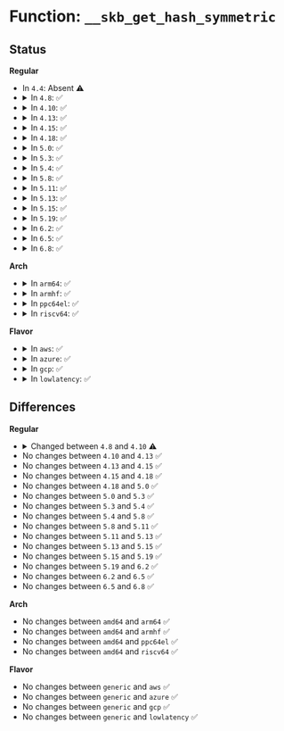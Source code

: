 # Function: <code>__skb_get_hash_symmetric</code>

## Status
<b>Regular</b>
<ul>
<li>
In <code>4.4</code>: Absent ⚠️
</li>
<li>
<details>
<summary>In <code>4.8</code>: ✅</summary>

```c
u32 __skb_get_hash_symmetric(struct sk_buff *skb);
```

**Collision:** Unique Global

**Inline:** No

**Transformation:** False

**Instances:**

```
In net/core/flow_dissector.c (ffffffff8177a330)
Location: net/core/flow_dissector.c:656
Inline: False
Direct callers:
  - net/packet/af_packet.c:packet_rcv_fanout
```
**Symbols:**

```
ffffffff8177a330-ffffffff8177a5f7: __skb_get_hash_symmetric (STB_GLOBAL)
```
</details>
</li>
<li>
<details>
<summary>In <code>4.10</code>: ✅</summary>

```c
u32 __skb_get_hash_symmetric(const struct sk_buff *skb);
```

**Collision:** Unique Global

**Inline:** No

**Transformation:** False

**Instances:**

```
In net/core/flow_dissector.c (ffffffff817a78e0)
Location: net/core/flow_dissector.c:761
Inline: False
Direct callers:
  - net/packet/af_packet.c:packet_rcv_fanout
```
**Symbols:**

```
ffffffff817a78e0-ffffffff817a7bc4: __skb_get_hash_symmetric (STB_GLOBAL)
```
</details>
</li>
<li>
<details>
<summary>In <code>4.13</code>: ✅</summary>

```c
u32 __skb_get_hash_symmetric(const struct sk_buff *skb);
```

**Collision:** Unique Global

**Inline:** No

**Transformation:** False

**Instances:**

```
In net/core/flow_dissector.c (ffffffff817c5f10)
Location: net/core/flow_dissector.c:956
Inline: False
Direct callers:
  - drivers/net/tun.c:tun_get_user
  - drivers/net/tun.c:tun_net_xmit
  - drivers/net/tun.c:tun_select_queue
  - net/packet/af_packet.c:packet_rcv_fanout
```
**Symbols:**

```
ffffffff817c5f10-ffffffff817c61e5: __skb_get_hash_symmetric (STB_GLOBAL)
```
</details>
</li>
<li>
<details>
<summary>In <code>4.15</code>: ✅</summary>

```c
u32 __skb_get_hash_symmetric(const struct sk_buff *skb);
```

**Collision:** Unique Global

**Inline:** No

**Transformation:** False

**Instances:**

```
In net/core/flow_dissector.c (ffffffff8183fb10)
Location: net/core/flow_dissector.c:1155
Inline: False
Direct callers:
  - drivers/net/tun.c:tun_get_user
  - drivers/net/tun.c:tun_net_xmit
  - drivers/net/tun.c:tun_select_queue
  - net/packet/af_packet.c:packet_rcv_fanout
```
**Symbols:**

```
ffffffff8183fb10-ffffffff8183fde8: __skb_get_hash_symmetric (STB_GLOBAL)
```
</details>
</li>
<li>
<details>
<summary>In <code>4.18</code>: ✅</summary>

```c
u32 __skb_get_hash_symmetric(const struct sk_buff *skb);
```

**Collision:** Unique Global

**Inline:** No

**Transformation:** False

**Instances:**

```
In net/core/flow_dissector.c (ffffffff81889d90)
Location: net/core/flow_dissector.c:1210
Inline: False
Direct callers:
  - drivers/net/tun.c:tun_get_user
  - drivers/net/tun.c:tun_net_xmit
  - net/packet/af_packet.c:packet_rcv_fanout
```
**Symbols:**

```
ffffffff81889d90-ffffffff8188a049: __skb_get_hash_symmetric (STB_GLOBAL)
```
</details>
</li>
<li>
<details>
<summary>In <code>5.0</code>: ✅</summary>

```c
u32 __skb_get_hash_symmetric(const struct sk_buff *skb);
```

**Collision:** Unique Global

**Inline:** No

**Transformation:** False

**Instances:**

```
In net/core/flow_dissector.c (ffffffff818aacd0)
Location: net/core/flow_dissector.c:1386
Inline: False
Direct callers:
  - drivers/net/tun.c:tun_sendmsg
  - drivers/net/tun.c:tun_get_user
  - drivers/net/tun.c:tun_net_xmit
  - net/packet/af_packet.c:packet_rcv_fanout
```
**Symbols:**

```
ffffffff818aacd0-ffffffff818aaf77: __skb_get_hash_symmetric (STB_GLOBAL)
```
</details>
</li>
<li>
<details>
<summary>In <code>5.3</code>: ✅</summary>

```c
u32 __skb_get_hash_symmetric(const struct sk_buff *skb);
```

**Collision:** Unique Global

**Inline:** No

**Transformation:** False

**Instances:**

```
In net/core/flow_dissector.c (ffffffff818f6670)
Location: net/core/flow_dissector.c:1499
Inline: False
Direct callers:
  - drivers/net/tun.c:tun_sendmsg
  - drivers/net/tun.c:tun_get_user
  - drivers/net/tun.c:tun_net_xmit
  - drivers/net/tun.c:tun_select_queue
  - net/packet/af_packet.c:packet_rcv_fanout
```
**Symbols:**

```
ffffffff818f6670-ffffffff818f68f5: __skb_get_hash_symmetric (STB_GLOBAL)
```
</details>
</li>
<li>
<details>
<summary>In <code>5.4</code>: ✅</summary>

```c
u32 __skb_get_hash_symmetric(const struct sk_buff *skb);
```

**Collision:** Unique Global

**Inline:** No

**Transformation:** False

**Instances:**

```
In net/core/flow_dissector.c (ffffffff81928670)
Location: net/core/flow_dissector.c:1536
Inline: False
Direct callers:
  - drivers/net/tun.c:tun_sendmsg
  - drivers/net/tun.c:tun_get_user
  - drivers/net/tun.c:tun_net_xmit
  - drivers/net/tun.c:tun_select_queue
  - net/packet/af_packet.c:packet_rcv_fanout
```
**Symbols:**

```
ffffffff81928670-ffffffff81928820: __skb_get_hash_symmetric (STB_GLOBAL)
```
</details>
</li>
<li>
<details>
<summary>In <code>5.8</code>: ✅</summary>

```c
u32 __skb_get_hash_symmetric(const struct sk_buff *skb);
```

**Collision:** Unique Global

**Inline:** No

**Transformation:** False

**Instances:**

```
In net/core/flow_dissector.c (ffffffff819fc8a0)
Location: net/core/flow_dissector.c:1555
Inline: False
Direct callers:
  - drivers/net/tun.c:tun_get_user
  - drivers/net/tun.c:tun_net_xmit
  - drivers/net/tun.c:tun_select_queue
  - net/packet/af_packet.c:packet_rcv_fanout
```
**Symbols:**

```
ffffffff819fc8a0-ffffffff819fc967: __skb_get_hash_symmetric (STB_GLOBAL)
```
</details>
</li>
<li>
<details>
<summary>In <code>5.11</code>: ✅</summary>

```c
u32 __skb_get_hash_symmetric(const struct sk_buff *skb);
```

**Collision:** Unique Global

**Inline:** No

**Transformation:** False

**Instances:**

```
In net/core/flow_dissector.c (ffffffff819fc4e0)
Location: net/core/flow_dissector.c:1578
Inline: False
Direct callers:
  - drivers/net/tun.c:tun_get_user
  - drivers/net/tun.c:tun_net_xmit
  - drivers/net/tun.c:tun_select_queue
  - net/packet/af_packet.c:packet_rcv_fanout
```
**Symbols:**

```
ffffffff819fc4e0-ffffffff819fc5a7: __skb_get_hash_symmetric (STB_GLOBAL)
```
</details>
</li>
<li>
<details>
<summary>In <code>5.13</code>: ✅</summary>

```c
u32 __skb_get_hash_symmetric(const struct sk_buff *skb);
```

**Collision:** Unique Global

**Inline:** No

**Transformation:** False

**Instances:**

```
In net/core/flow_dissector.c (ffffffff819e2d60)
Location: net/core/flow_dissector.c:1604
Inline: False
Direct callers:
  - drivers/net/tun.c:tun_get_user
  - drivers/net/tun.c:tun_net_xmit
  - drivers/net/tun.c:tun_select_queue
  - net/packet/af_packet.c:packet_rcv_fanout
```
**Symbols:**

```
ffffffff819e2d60-ffffffff819e2e29: __skb_get_hash_symmetric (STB_GLOBAL)
```
</details>
</li>
<li>
<details>
<summary>In <code>5.15</code>: ✅</summary>

```c
u32 __skb_get_hash_symmetric(const struct sk_buff *skb);
```

**Collision:** Unique Global

**Inline:** No

**Transformation:** False

**Instances:**

```
In net/core/flow_dissector.c (ffffffff81a931c0)
Location: net/core/flow_dissector.c:1609
Inline: False
Direct callers:
  - drivers/net/tun.c:tun_get_user
  - drivers/net/tun.c:tun_net_xmit
  - drivers/net/tun.c:tun_select_queue
  - net/packet/af_packet.c:packet_rcv_fanout
```
**Symbols:**

```
ffffffff81a931c0-ffffffff81a933a7: __skb_get_hash_symmetric (STB_GLOBAL)
```
</details>
</li>
<li>
<details>
<summary>In <code>5.19</code>: ✅</summary>

```c
u32 __skb_get_hash_symmetric(const struct sk_buff *skb);
```

**Collision:** Unique Global

**Inline:** No

**Transformation:** False

**Instances:**

```
In net/core/flow_dissector.c (ffffffff81c09340)
Location: net/core/flow_dissector.c:1663
Inline: False
Direct callers:
  - drivers/net/tun.c:tun_xdp_one
  - drivers/net/tun.c:tun_get_user
  - drivers/net/tun.c:tun_net_xmit
  - drivers/net/tun.c:tun_select_queue
  - net/packet/af_packet.c:packet_rcv_fanout
```
**Symbols:**

```
ffffffff81c09340-ffffffff81c0956a: __skb_get_hash_symmetric (STB_GLOBAL)
```
</details>
</li>
<li>
<details>
<summary>In <code>6.2</code>: ✅</summary>

```c
u32 __skb_get_hash_symmetric(const struct sk_buff *skb);
```

**Collision:** Unique Global

**Inline:** No

**Transformation:** False

**Instances:**

```
In net/core/flow_dissector.c (ffffffff81db90d0)
Location: net/core/flow_dissector.c:1735
Inline: False
Direct callers:
  - drivers/net/tun.c:tun_xdp_one
  - drivers/net/tun.c:tun_get_user
  - drivers/net/tun.c:tun_net_xmit
  - drivers/net/tun.c:tun_select_queue
  - net/packet/af_packet.c:packet_rcv_fanout
```
**Symbols:**

```
ffffffff81db90d0-ffffffff81db92dd: __skb_get_hash_symmetric (STB_GLOBAL)
```
</details>
</li>
<li>
<details>
<summary>In <code>6.5</code>: ✅</summary>

```c
u32 __skb_get_hash_symmetric(const struct sk_buff *skb);
```

**Collision:** Unique Global

**Inline:** No

**Transformation:** False

**Instances:**

```
In net/core/flow_dissector.c (ffffffff81e296e0)
Location: net/core/flow_dissector.c:1775
Inline: False
Direct callers:
  - drivers/net/tun.c:tun_xdp_one
  - drivers/net/tun.c:tun_get_user
  - drivers/net/tun.c:tun_net_xmit
  - drivers/net/tun.c:tun_select_queue
  - net/packet/af_packet.c:packet_rcv_fanout
```
**Symbols:**

```
ffffffff81e296e0-ffffffff81e29924: __skb_get_hash_symmetric (STB_GLOBAL)
```
</details>
</li>
<li>
<details>
<summary>In <code>6.8</code>: ✅</summary>

```c
u32 __skb_get_hash_symmetric(const struct sk_buff *skb);
```

**Collision:** Unique Global

**Inline:** No

**Transformation:** False

**Instances:**

```
In net/core/flow_dissector.c (ffffffff81ee7750)
Location: net/core/flow_dissector.c:1826
Inline: False
Direct callers:
  - drivers/net/tun.c:tun_xdp_one
  - drivers/net/tun.c:tun_get_user
  - drivers/net/tun.c:tun_net_xmit
  - drivers/net/tun.c:tun_select_queue
  - net/packet/af_packet.c:packet_rcv_fanout
```
**Symbols:**

```
ffffffff81ee7750-ffffffff81ee7994: __skb_get_hash_symmetric (STB_GLOBAL)
```
</details>
</li>
</ul>
<b>Arch</b>
<ul>
<li>
<details>
<summary>In <code>arm64</code>: ✅</summary>

```c
u32 __skb_get_hash_symmetric(const struct sk_buff *skb);
```

**Collision:** Unique Global

**Inline:** No

**Transformation:** False

**Instances:**

```
In net/core/flow_dissector.c (ffff800010bc48c0)
Location: net/core/flow_dissector.c:1536
Inline: False
Direct callers:
  - drivers/net/tun.c:tun_sendmsg
  - drivers/net/tun.c:tun_get_user
  - drivers/net/tun.c:tun_net_xmit
  - drivers/net/tun.c:tun_select_queue
  - net/packet/af_packet.c:packet_rcv_fanout
```
**Symbols:**

```
ffff800010bc48c0-ffff800010bc4ab4: __skb_get_hash_symmetric (STB_GLOBAL)
```
</details>
</li>
<li>
<details>
<summary>In <code>armhf</code>: ✅</summary>

```c
u32 __skb_get_hash_symmetric(const struct sk_buff *skb);
```

**Collision:** Unique Global

**Inline:** No

**Transformation:** False

**Instances:**

```
In net/core/flow_dissector.c (c0cdfef8)
Location: net/core/flow_dissector.c:1536
Inline: False
Direct callers:
  - drivers/net/tun.c:tun_xdp_one
  - drivers/net/tun.c:tun_get_user
  - drivers/net/tun.c:tun_net_xmit
  - drivers/net/tun.c:tun_select_queue
  - net/packet/af_packet.c:packet_rcv_fanout
```
**Symbols:**

```
c0cdfef8-c0ce00e0: __skb_get_hash_symmetric (STB_GLOBAL)
```
</details>
</li>
<li>
<details>
<summary>In <code>ppc64el</code>: ✅</summary>

```c
u32 __skb_get_hash_symmetric(const struct sk_buff *skb);
```

**Collision:** Unique Global

**Inline:** No

**Transformation:** False

**Instances:**

```
In net/core/flow_dissector.c (c000000000c9eed0)
Location: net/core/flow_dissector.c:1536
Inline: False
Direct callers:
  - drivers/net/tun.c:tun_sendmsg
  - drivers/net/tun.c:tun_get_user
  - drivers/net/tun.c:tun_net_xmit
  - drivers/net/tun.c:tun_select_queue
  - net/packet/af_packet.c:packet_rcv_fanout
```
**Symbols:**

```
c000000000c9eed0-c000000000c9f1ac: __skb_get_hash_symmetric (STB_GLOBAL)
```
</details>
</li>
<li>
<details>
<summary>In <code>riscv64</code>: ✅</summary>

```c
u32 __skb_get_hash_symmetric(const struct sk_buff *skb);
```

**Collision:** Unique Global

**Inline:** No

**Transformation:** False

**Instances:**

```
In net/core/flow_dissector.c (ffffffe000751442)
Location: net/core/flow_dissector.c:1536
Inline: False
Direct callers:
  - drivers/net/tun.c:tun_sendmsg
  - drivers/net/tun.c:tun_get_user
  - drivers/net/tun.c:tun_net_xmit
  - drivers/net/tun.c:tun_select_queue
  - net/packet/af_packet.c:packet_rcv_fanout
```
**Symbols:**

```
ffffffe000751442-ffffffe0007515e2: __skb_get_hash_symmetric (STB_GLOBAL)
```
</details>
</li>
</ul>
<b>Flavor</b>
<ul>
<li>
<details>
<summary>In <code>aws</code>: ✅</summary>

```c
u32 __skb_get_hash_symmetric(const struct sk_buff *skb);
```

**Collision:** Unique Global

**Inline:** No

**Transformation:** False

**Instances:**

```
In net/core/flow_dissector.c (ffffffff818c8670)
Location: net/core/flow_dissector.c:1536
Inline: False
Direct callers:
  - drivers/net/tun.c:tun_sendmsg
  - drivers/net/tun.c:tun_get_user
  - drivers/net/tun.c:tun_net_xmit
  - drivers/net/tun.c:tun_select_queue
  - net/packet/af_packet.c:packet_rcv_fanout
```
**Symbols:**

```
ffffffff818c8670-ffffffff818c8820: __skb_get_hash_symmetric (STB_GLOBAL)
```
</details>
</li>
<li>
<details>
<summary>In <code>azure</code>: ✅</summary>

```c
u32 __skb_get_hash_symmetric(const struct sk_buff *skb);
```

**Collision:** Unique Global

**Inline:** No

**Transformation:** False

**Instances:**

```
In net/core/flow_dissector.c (ffffffff818825b0)
Location: net/core/flow_dissector.c:1536
Inline: False
Direct callers:
  - drivers/net/tun.c:tun_sendmsg
  - drivers/net/tun.c:tun_get_user
  - drivers/net/tun.c:tun_net_xmit
  - drivers/net/tun.c:tun_select_queue
  - net/packet/af_packet.c:packet_rcv_fanout
```
**Symbols:**

```
ffffffff818825b0-ffffffff81882760: __skb_get_hash_symmetric (STB_GLOBAL)
```
</details>
</li>
<li>
<details>
<summary>In <code>gcp</code>: ✅</summary>

```c
u32 __skb_get_hash_symmetric(const struct sk_buff *skb);
```

**Collision:** Unique Global

**Inline:** No

**Transformation:** False

**Instances:**

```
In net/core/flow_dissector.c (ffffffff81919670)
Location: net/core/flow_dissector.c:1536
Inline: False
Direct callers:
  - drivers/net/tun.c:tun_sendmsg
  - drivers/net/tun.c:tun_get_user
  - drivers/net/tun.c:tun_net_xmit
  - drivers/net/tun.c:tun_select_queue
  - net/packet/af_packet.c:packet_rcv_fanout
```
**Symbols:**

```
ffffffff81919670-ffffffff81919820: __skb_get_hash_symmetric (STB_GLOBAL)
```
</details>
</li>
<li>
<details>
<summary>In <code>lowlatency</code>: ✅</summary>

```c
u32 __skb_get_hash_symmetric(const struct sk_buff *skb);
```

**Collision:** Unique Global

**Inline:** No

**Transformation:** False

**Instances:**

```
In net/core/flow_dissector.c (ffffffff8193a8b0)
Location: net/core/flow_dissector.c:1536
Inline: False
Direct callers:
  - drivers/net/tun.c:tun_sendmsg
  - drivers/net/tun.c:tun_get_user
  - drivers/net/tun.c:tun_net_xmit
  - drivers/net/tun.c:tun_select_queue
  - net/packet/af_packet.c:packet_rcv_fanout
```
**Symbols:**

```
ffffffff8193a8b0-ffffffff8193aa60: __skb_get_hash_symmetric (STB_GLOBAL)
```
</details>
</li>
</ul>

## Differences
<b>Regular</b>
<ul>
<li>
<details>
<summary>Changed between <code>4.8</code> and <code>4.10</code> ⚠️</summary>
<ul>
<li>
<b>Param type changed. </b>
<code>struct sk_buff *skb</code> ➡️ <code>const struct sk_buff *skb</code>
</li>
</ul>
</details>
</li>
<li>
No changes between <code>4.10</code> and <code>4.13</code> ✅
</li>
<li>
No changes between <code>4.13</code> and <code>4.15</code> ✅
</li>
<li>
No changes between <code>4.15</code> and <code>4.18</code> ✅
</li>
<li>
No changes between <code>4.18</code> and <code>5.0</code> ✅
</li>
<li>
No changes between <code>5.0</code> and <code>5.3</code> ✅
</li>
<li>
No changes between <code>5.3</code> and <code>5.4</code> ✅
</li>
<li>
No changes between <code>5.4</code> and <code>5.8</code> ✅
</li>
<li>
No changes between <code>5.8</code> and <code>5.11</code> ✅
</li>
<li>
No changes between <code>5.11</code> and <code>5.13</code> ✅
</li>
<li>
No changes between <code>5.13</code> and <code>5.15</code> ✅
</li>
<li>
No changes between <code>5.15</code> and <code>5.19</code> ✅
</li>
<li>
No changes between <code>5.19</code> and <code>6.2</code> ✅
</li>
<li>
No changes between <code>6.2</code> and <code>6.5</code> ✅
</li>
<li>
No changes between <code>6.5</code> and <code>6.8</code> ✅
</li>
</ul>
<b>Arch</b>
<ul>
<li>
No changes between <code>amd64</code> and <code>arm64</code> ✅
</li>
<li>
No changes between <code>amd64</code> and <code>armhf</code> ✅
</li>
<li>
No changes between <code>amd64</code> and <code>ppc64el</code> ✅
</li>
<li>
No changes between <code>amd64</code> and <code>riscv64</code> ✅
</li>
</ul>
<b>Flavor</b>
<ul>
<li>
No changes between <code>generic</code> and <code>aws</code> ✅
</li>
<li>
No changes between <code>generic</code> and <code>azure</code> ✅
</li>
<li>
No changes between <code>generic</code> and <code>gcp</code> ✅
</li>
<li>
No changes between <code>generic</code> and <code>lowlatency</code> ✅
</li>
</ul>
